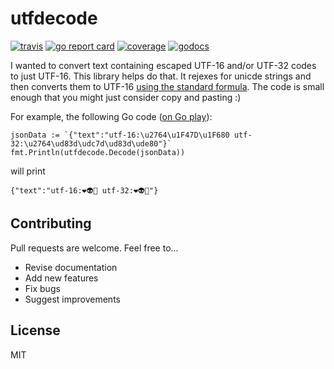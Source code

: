 # utfdecode

[![travis](https://travis-ci.org/schollz/utfdecode.svg?branch=master)](https://travis-ci.org/schollz/utfdecode) 
[![go report card](https://goreportcard.com/badge/github.com/schollz/utfdecode)](https://goreportcard.com/report/github.com/schollz/utfdecode) 
[![coverage](https://img.shields.io/badge/coverage-100%25-brightgreen.svg)](https://gocover.io/github.com/schollz/utfdecode)
[![godocs](https://godoc.org/github.com/schollz/utfdecode?status.svg)](https://godoc.org/github.com/schollz/utfdecode) 

I wanted to convert text containing escaped UTF-16 and/or UTF-32 codes to just UTF-16. This library helps do that. It rejexes for unicde strings and then converts them to UTF-16 [using the standard formula](https://en.wikipedia.org/wiki/UTF-16). The code is small enough that you might just consider copy and pasting :)


For example, the following Go code ([on Go play](https://play.golang.org/p/-NioHUeLZZv)):

```golang
jsonData := `{"text":"utf-16:\u2764\u1F47D\u1F680 utf-32:\u2764\ud83d\udc7d\ud83d\ude80"}`
fmt.Println(utfdecode.Decode(jsonData))
```

will print

```
{"text":"utf-16:❤👽🚀 utf-32:❤👽🚀"}
```


## Contributing

Pull requests are welcome. Feel free to...

- Revise documentation
- Add new features
- Fix bugs
- Suggest improvements


## License

MIT